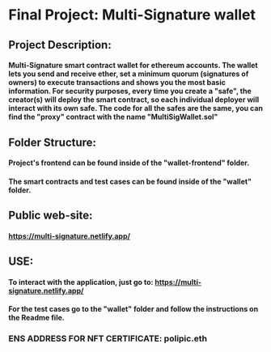 # Final Project: Multi-Signature wallet
## Project Description: 
#### Multi-Signature smart contract wallet for ethereum accounts. The wallet lets you send and receive ether, set a minimum quorum (signatures of owners) to execute transactions and shows you the most basic information. For security purposes, every time you create a "safe", the creator(s) will deploy the smart contract, so each individual deployer will interact with its own safe. The code for all the safes are the same, you can find the "proxy" contract with the name "MultiSigWallet.sol"
## Folder Structure:
####  Project's frontend can be found inside of the "wallet-frontend" folder.

#### The smart contracts and test cases can be found inside of the "wallet" folder.

## Public web-site: 

#### https://multi-signature.netlify.app/

## USE:

#### To interact with the application, just go to:  https://multi-signature.netlify.app/
#### For the test cases go to the "wallet" folder and follow the instructions on the Readme file.


### ENS ADDRESS FOR NFT CERTIFICATE: polipic.eth
